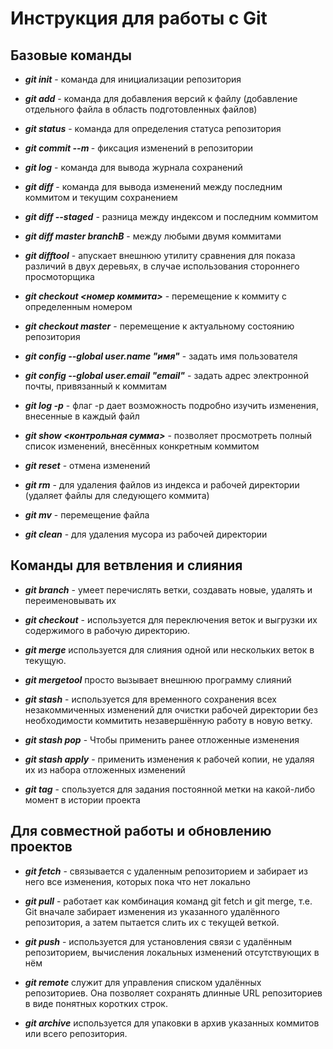 # Инструкция для работы с Git 

## Базовые команды

- ***git init*** - команда для инициализации репозитория

- ***git add*** - команда для добавления версий к файлу (добавление отдельного файла в область подготовленных файлов)

- ***git status*** - команда для определения статуса репозитория

- ***git commit --m <message>*** - фиксация изменений в репозитории

- ***git log*** - команда для вывода журнала сохранений 

- ***git diff*** - команда для вывода изменений между последним коммитом и текущим сохранением

- ***git diff --staged*** - разница между индексом и последним коммитом

- ***git diff master branchB*** - между любыми двумя коммитами

- ***git difftool*** - апускает внешнюю утилиту сравнения для показа различий в двух деревьях, в случае использования стороннего просмоторщика

- ***git checkout <номер коммита>*** - перемещение к коммиту с определенным номером

- ***git checkout master*** - перемещение к актуальному состоянию репозитория

- ***git config --global user.name "имя"*** - задать имя пользователя

- ***git config --global user.email "email"*** - задать адрес электронной почты, привязанный к коммитам 

- ***git log -p*** - флаг -р дает возможность подробно изучить изменения, внесенные в каждый файл

- ***git show <контрольная сумма>*** - позволяет просмотреть полный список изменений, внесённых конкретным коммитом

- ***git reset*** - отмена изменений

- ***git rm*** - для удаления файлов из индекса и рабочей директории (удаляет файлы для следующего коммита)

- ***git mv*** - перемещение файла

- ***git clean*** - для удаления мусора из рабочей директории 

## Команды для ветвления и слияния
 
- ***git branch*** - умеет перечислять ветки, создавать новые, удалять и переименовывать их

- ***git checkout*** -  используется для переключения веток и выгрузки их содержимого в рабочую директорию.

- ***git merge*** используется для слияния одной или нескольких веток в текущую.

- ***git mergetool*** просто вызывает внешнюю программу слияний

- ***git stash*** - используется для временного сохранения всех незакоммиченных изменений для очистки рабочей директории без необходимости коммитить незавершённую работу в новую ветку.

- ***git stash pop*** - Чтобы применить ранее отложенные изменения

- ***git stash apply*** - применить изменения к рабочей копии, не удаляя их из набора отложенных изменений

- ***git tag*** - спользуется для задания постоянной метки на какой-либо момент в истории проекта 

## Для совместной работы и обновлению проектов

- ***git fetch*** - связывается с удаленным репозиторием и забирает из него все изменения, которых пока что нет локально

- ***git pull*** - работает как комбинация команд git fetch и git merge, т.е. Git вначале забирает изменения из указанного удалённого репозитория, а затем пытается слить их с текущей веткой.

- ***git push*** - используется для установления связи с удалённым репозиторием, вычисления локальных изменений отсутствующих в нём

- ***git remote*** служит для управления списком удалённых репозиториев. Она позволяет сохранять длинные URL репозиториев в виде понятных коротких строк.

- ***git archive*** используется для упаковки в архив указанных коммитов или всего репозитория.
